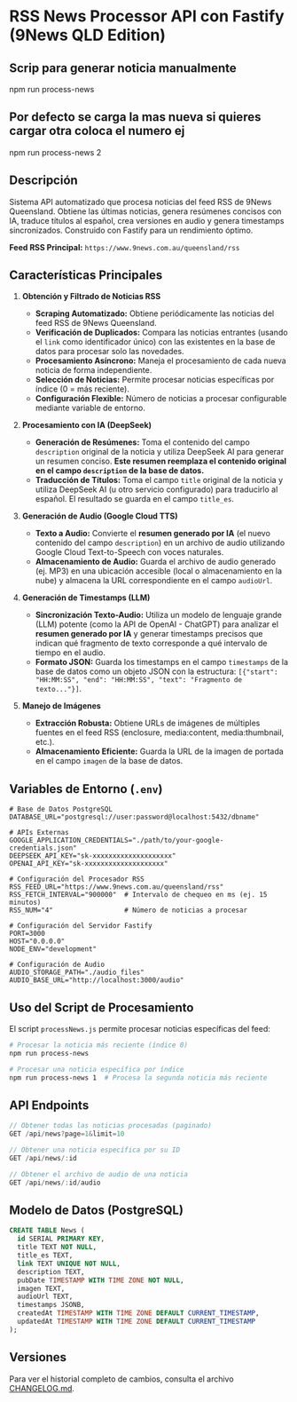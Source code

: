 # RSS News Processor API con Fastify (9News QLD Edition)


## **Scrip para generar noticia manualmente** 
npm run process-news

## **Por defecto se carga la mas nueva si quieres cargar otra coloca el numero ej**
npm run process-news 2


## Descripción

Sistema API automatizado que procesa noticias del feed RSS de 9News Queensland. Obtiene las últimas noticias, genera resúmenes concisos con IA, traduce títulos al español, crea versiones en audio y genera timestamps sincronizados. Construido con Fastify para un rendimiento óptimo.

**Feed RSS Principal:** `https://www.9news.com.au/queensland/rss`

## Características Principales

1.  **Obtención y Filtrado de Noticias RSS**
    *   **Scraping Automatizado:** Obtiene periódicamente las noticias del feed RSS de 9News Queensland.
    *   **Verificación de Duplicados:** Compara las noticias entrantes (usando el `link` como identificador único) con las existentes en la base de datos para procesar solo las novedades.
    *   **Procesamiento Asíncrono:** Maneja el procesamiento de cada nueva noticia de forma independiente.
    *   **Selección de Noticias:** Permite procesar noticias específicas por índice (0 = más reciente).
    *   **Configuración Flexible:** Número de noticias a procesar configurable mediante variable de entorno.

2.  **Procesamiento con IA (DeepSeek)**
    *   **Generación de Resúmenes:** Toma el contenido del campo `description` original de la noticia y utiliza DeepSeek AI para generar un resumen conciso. **Este resumen reemplaza el contenido original en el campo `description` de la base de datos.**
    *   **Traducción de Títulos:** Toma el campo `title` original de la noticia y utiliza DeepSeek AI (u otro servicio configurado) para traducirlo al español. El resultado se guarda en el campo `title_es`.

3.  **Generación de Audio (Google Cloud TTS)**
    *   **Texto a Audio:** Convierte el **resumen generado por IA** (el nuevo contenido del campo `description`) en un archivo de audio utilizando Google Cloud Text-to-Speech con voces naturales.
    *   **Almacenamiento de Audio:** Guarda el archivo de audio generado (ej. MP3) en una ubicación accesible (local o almacenamiento en la nube) y almacena la URL correspondiente en el campo `audioUrl`.

4.  **Generación de Timestamps (LLM)**
    *   **Sincronización Texto-Audio:** Utiliza un modelo de lenguaje grande (LLM) potente (como la API de OpenAI - ChatGPT) para analizar el **resumen generado por IA** y generar timestamps precisos que indican qué fragmento de texto corresponde a qué intervalo de tiempo en el audio.
    *   **Formato JSON:** Guarda los timestamps en el campo `timestamps` de la base de datos como un objeto JSON con la estructura: `[{"start": "HH:MM:SS", "end": "HH:MM:SS", "text": "Fragmento de texto..."}]`.

5.  **Manejo de Imágenes**
    *   **Extracción Robusta:** Obtiene URLs de imágenes de múltiples fuentes en el feed RSS (enclosure, media:content, media:thumbnail, etc.).
    *   **Almacenamiento Eficiente:** Guarda la URL de la imagen de portada en el campo `imagen` de la base de datos.

## Variables de Entorno (`.env`)

```env
# Base de Datos PostgreSQL
DATABASE_URL="postgresql://user:password@localhost:5432/dbname"

# APIs Externas
GOOGLE_APPLICATION_CREDENTIALS="./path/to/your-google-credentials.json"
DEEPSEEK_API_KEY="sk-xxxxxxxxxxxxxxxxxxxx"
OPENAI_API_KEY="sk-xxxxxxxxxxxxxxxxxxxx"

# Configuración del Procesador RSS
RSS_FEED_URL="https://www.9news.com.au/queensland/rss"
RSS_FETCH_INTERVAL="900000"  # Intervalo de chequeo en ms (ej. 15 minutos)
RSS_NUM="4"                  # Número de noticias a procesar

# Configuración del Servidor Fastify
PORT=3000
HOST="0.0.0.0"
NODE_ENV="development"

# Configuración de Audio
AUDIO_STORAGE_PATH="./audio_files"
AUDIO_BASE_URL="http://localhost:3000/audio"
```

## Uso del Script de Procesamiento

El script `processNews.js` permite procesar noticias específicas del feed:

```bash
# Procesar la noticia más reciente (índice 0)
npm run process-news

# Procesar una noticia específica por índice
npm run process-news 1  # Procesa la segunda noticia más reciente
```

## API Endpoints

```javascript
// Obtener todas las noticias procesadas (paginado)
GET /api/news?page=1&limit=10

// Obtener una noticia específica por su ID
GET /api/news/:id

// Obtener el archivo de audio de una noticia
GET /api/news/:id/audio
```

## Modelo de Datos (PostgreSQL)

```sql
CREATE TABLE News (
  id SERIAL PRIMARY KEY,
  title TEXT NOT NULL,
  title_es TEXT,
  link TEXT UNIQUE NOT NULL,
  description TEXT,
  pubDate TIMESTAMP WITH TIME ZONE NOT NULL,
  imagen TEXT,
  audioUrl TEXT,
  timestamps JSONB,
  createdAt TIMESTAMP WITH TIME ZONE DEFAULT CURRENT_TIMESTAMP,
  updatedAt TIMESTAMP WITH TIME ZONE DEFAULT CURRENT_TIMESTAMP
);
```

## Versiones

Para ver el historial completo de cambios, consulta el archivo [CHANGELOG.md](CHANGELOG.md).